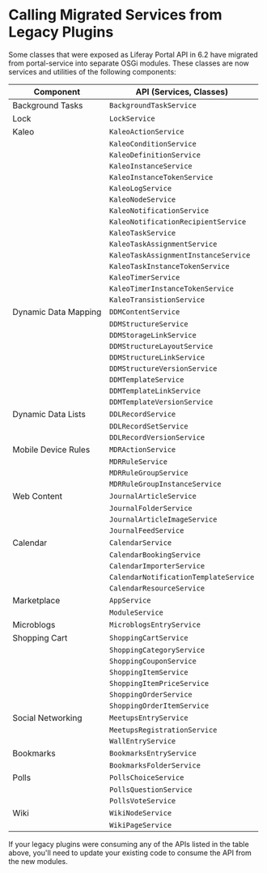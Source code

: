 # Calling Migrated Services from Legacy Plugins [](id=calling-migrated-services-from-legacy-plugins)

Some classes that were exposed as Liferay Portal API in 6.2 have migrated from
portal-service into separate OSGi modules. These classes are now services and
utilities of the following components:

| Component            | API (Services, Classes)               |
|----------------------|---------------------------------------|
| Background Tasks     | `BackgroundTaskService`               |
| Lock                 | `LockService`                         |
| Kaleo                | `KaleoActionService`                  |
|                      | `KaleoConditionService`               |
|                      | `KaleoDefinitionService`              |
|                      | `KaleoInstanceService`                |
|                      | `KaleoInstanceTokenService`           |
|                      | `KaleoLogService`                     |
|                      | `KaleoNodeService`                    |
|                      | `KaleoNotificationService`            |
|                      | `KaleoNotificationRecipientService`   |
|                      | `KaleoTaskService`                    |
|                      | `KaleoTaskAssignmentService`          |
|                      | `KaleoTaskAssignmentInstanceService`  |
|                      | `KaleoTaskInstanceTokenService`       |
|                      | `KaleoTimerService`                   |
|                      | `KaleoTimerInstanceTokenService`      |
|                      | `KaleoTransistionService`             |
| Dynamic Data Mapping | `DDMContentService`                   |
|                      | `DDMStructureService`                 |
|                      | `DDMStorageLinkService`               |
|                      | `DDMStructureLayoutService`           |
|                      | `DDMStructureLinkService`             |
|                      | `DDMStructureVersionService`          |
|                      | `DDMTemplateService`                  |
|                      | `DDMTemplateLinkService`              |
|                      | `DDMTemplateVersionService`           |
| Dynamic Data Lists   | `DDLRecordService`                    |
|                      | `DDLRecordSetService`                 |
|                      | `DDLRecordVersionService`             |
| Mobile Device Rules  | `MDRActionService`                    |
|                      | `MDRRuleService`                      |
|                      | `MDRRuleGroupService`                 |
|                      | `MDRRuleGroupInstanceService`         |
| Web Content          | `JournalArticleService`               |
|                      | `JournalFolderService`                |
|                      | `JournalArticleImageService`          |
|                      | `JournalFeedService`                  |
| Calendar             | `CalendarService`                     |
|                      | `CalendarBookingService`              |
|                      | `CalendarImporterService`             |
|                      | `CalendarNotificationTemplateService` |
|                      | `CalendarResourceService`             |
| Marketplace          | `AppService`                          |
|                      | `ModuleService`                       |
| Microblogs           | `MicroblogsEntryService`              |
| Shopping Cart        | `ShoppingCartService`                 |
|                      | `ShoppingCategoryService`             |
|                      | `ShoppingCouponService`               |
|                      | `ShoppingItemService`                 |
|                      | `ShoppingItemPriceService`            |
|                      | `ShoppingOrderService`                |
|                      | `ShoppingOrderItemService`            |
| Social Networking    | `MeetupsEntryService`                 |
|                      | `MeetupsRegistrationService`          |
|                      | `WallEntryService`                    |
| Bookmarks            | `BookmarksEntryService`               |
|                      | `BookmarksFolderService`              |
| Polls                | `PollsChoiceService`                  |
|                      | `PollsQuestionService`                |
|                      | `PollsVoteService`                    |
| Wiki                 | `WikiNodeService`                     |
|                      | `WikiPageService`                     |

If your legacy plugins were consuming any of the APIs listed in the table above,
you'll need to update your existing code to consume the API from the new
modules.
